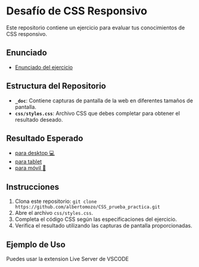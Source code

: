 # Desafío de CSS Responsivo

Este repositorio contiene un ejercicio para evaluar tus conocimientos de CSS responsivo.

## Enunciado

- [Enunciado del ejercicio](https://www.youtube.com/watch?v=775ZoH-45sE)

## Estructura del Repositorio

- **`_doc`**: Contiene capturas de pantalla de la web en diferentes tamaños de pantalla.
- **`css/styles.css`**: Archivo CSS que debes completar para obtener el resultado deseado.

## Resultado Esperado

- [para desktop 💻](__doc/CSSPRUEBALARGE.png)
- [para tablet ](__doc/CSSPRUEBATABLET.png)
- [para móvil 📱 ](__doc/CSSPRUEBAMOVIL.png)

## Instrucciones

1. Clona este repositorio: `git clone https://github.com/albertomozo/CSS_prueba_practica.git`
2. Abre el archivo `css/styles.css`.
3. Completa el código CSS según las especificaciones del ejercicio.
4. Verifica el resultado utilizando las capturas de pantalla proporcionadas.

## Ejemplo de Uso

Puedes usar la extension Live Server de VSCODE
